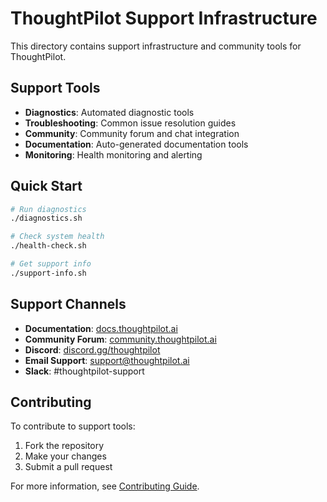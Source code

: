 # ThoughtPilot Support Infrastructure

This directory contains support infrastructure and community tools for ThoughtPilot.

## Support Tools

- **Diagnostics**: Automated diagnostic tools
- **Troubleshooting**: Common issue resolution guides
- **Community**: Community forum and chat integration
- **Documentation**: Auto-generated documentation tools
- **Monitoring**: Health monitoring and alerting

## Quick Start

```bash
# Run diagnostics
./diagnostics.sh

# Check system health
./health-check.sh

# Get support info
./support-info.sh
```

## Support Channels

- **Documentation**: [docs.thoughtpilot.ai](https://docs.thoughtpilot.ai)
- **Community Forum**: [community.thoughtpilot.ai](https://community.thoughtpilot.ai)
- **Discord**: [discord.gg/thoughtpilot](https://discord.gg/thoughtpilot)
- **Email Support**: support@thoughtpilot.ai
- **Slack**: #thoughtpilot-support

## Contributing

To contribute to support tools:
1. Fork the repository
2. Make your changes
3. Submit a pull request

For more information, see [Contributing Guide](../docs/contributing.md). 